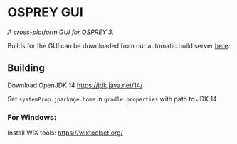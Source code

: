 
# OSPREY GUI

*A cross-platform GUI for OSPREY 3.*

Builds for the GUI can be downloaded from our automatic build server [here](https://dev.azure.com/donaldlab/osprey/_build?definitionId=1&_a=summary).

## Building

Download OpenJDK 14
https://jdk.java.net/14/

Set `systemProp.jpackage.home` in `gradle.properties` with path to JDK 14

### For Windows:

Install WiX tools:
https://wixtoolset.org/
